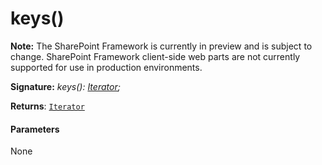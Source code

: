 # keys()
**Note:** The SharePoint Framework is currently in preview and is subject to change. SharePoint Framework client-side web parts are not currently supported for use in production environments.





**Signature:** _keys(): [Iterator](../es6-promise.api/interface/iterator.md)<K>;_

**Returns**: [`Iterator`](../es6-promise.api/interface/iterator.md)<K>





#### Parameters
None


